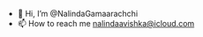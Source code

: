 - 👋 Hi, I’m @NalindaGamaarachchi
- 📫 How to reach me nalindaavishka@icloud.com

<!---
NalindaGamaarachchi/NalindaGamaarachchi is a ✨ special ✨ repository because its `README.md` (this file) appears on your GitHub profile.
You can click the Preview link to take a look at your changes.
--->
